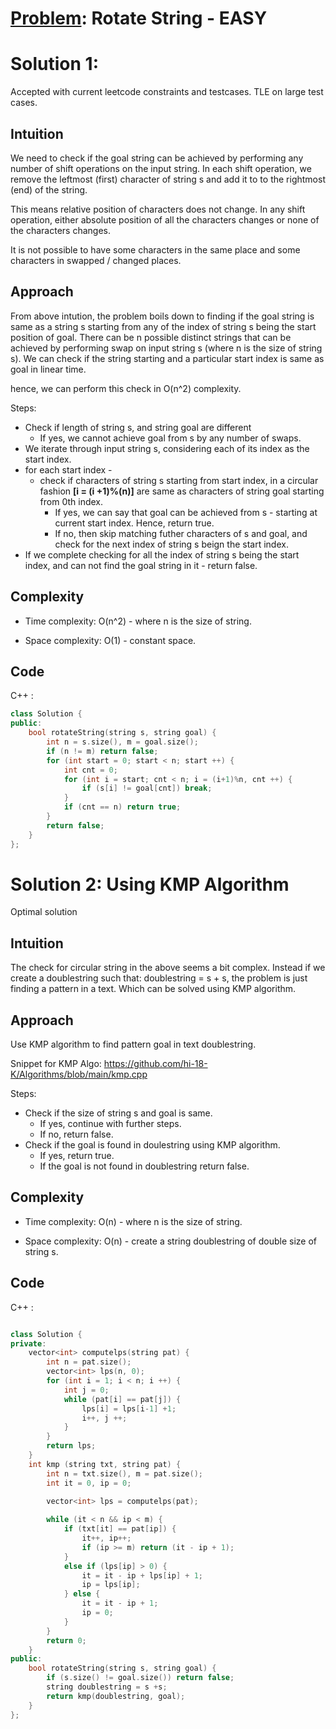 # [Problem](https://leetcode.com/problems/rotate-string/): Rotate String - EASY

# Solution 1: 
Accepted with current leetcode constraints and testcases. TLE on large test cases.

## Intuition
We need to check if the goal string can be achieved by performing any number of shift operations on the input string. In each shift operation, we remove the leftmost (first) character of string s and add it to to the rightmost (end) of the string.

This means relative position of characters does not change. 
In any shift operation, either absolute position of all the characters changes or none of the characters changes.

It is not possible to have some characters in the same place and some characters in swapped / changed places.


## Approach
From above intution, the problem boils down to finding if the goal string is same as a string s starting from any of the index of string s being the start position of goal.
There can be n possible distinct strings that can be achieved by performing swap on input string s (where n is the size of string s).
We can check if the string starting and a particular start index is same as goal in linear time.

hence, we can perform this check in O(n^2) complexity. 

Steps:
- Check if length of string s, and string goal are different
    - If yes, we cannot achieve goal from s by any number of swaps.
- We iterate through input string s, considering each of its index as the start index.
- for each start index -
    - check if characters of string s starting from start index, in a circular fashion **[i = (i +1)%(n)]** are same as characters of string goal starting from 0th index.
        - If yes, we can say that goal can be achieved from s - starting at current start index. Hence, return true.
        - If no, then skip matching futher characters of s and goal, and check for the next index of string s beign the start index.
- If we complete checking for all the index of string s being the start index, and can not find the goal string in it - return false.


## Complexity
- Time complexity:
O(n^2) - where n is the size of string.

- Space complexity:
  O(1) - constant space.

## Code
C++ : 
```cpp []
class Solution {
public:
    bool rotateString(string s, string goal) {
        int n = s.size(), m = goal.size();
        if (n != m) return false;
        for (int start = 0; start < n; start ++) {
            int cnt = 0;
            for (int i = start; cnt < n; i = (i+1)%n, cnt ++) {
                if (s[i] != goal[cnt]) break;
            }
            if (cnt == n) return true;
        }
        return false;
    }
};
```


# Solution 2: Using KMP Algorithm
Optimal solution

## Intuition
The check for circular string in the above seems a bit complex. Instead if we create a doublestring such that: doublestring = s + s, the problem is just finding a pattern in a text. Which can be solved using KMP algorithm.

## Approach
Use KMP algorithm to find pattern goal in text doublestring.

Snippet for KMP Algo: https://github.com/hi-18-K/Algorithms/blob/main/kmp.cpp

Steps:
- Check if the size of string s and goal is same.
    - If yes, continue with further steps.
    - If no, return false.
- Check if the goal is found in doulestring using KMP algorithm.
    - If yes, return true.
    - If the goal is not found in doublestring return false.

## Complexity
- Time complexity:
O(n) - where n is the size of string.

- Space complexity:
  O(n) - create a string doublestring of double size of string s.

## Code
C++ : 
```cpp []

class Solution {
private:
    vector<int> computelps(string pat) {
        int n = pat.size();
        vector<int> lps(n, 0);
        for (int i = 1; i < n; i ++) {
            int j = 0;
            while (pat[i] == pat[j]) {
                lps[i] = lps[i-1] +1;
                i++, j ++;
            }
        }
        return lps;
    }
    int kmp (string txt, string pat) {
        int n = txt.size(), m = pat.size();
        int it = 0, ip = 0;
        
        vector<int> lps = computelps(pat);

        while (it < n && ip < m) {
            if (txt[it] == pat[ip]) {
                it++, ip++;
                if (ip >= m) return (it - ip + 1);
            } 
            else if (lps[ip] > 0) {
                it = it - ip + lps[ip] + 1;
                ip = lps[ip];
            } else {
                it = it - ip + 1;
                ip = 0;
            }
        }
        return 0;
    }
public:
    bool rotateString(string s, string goal) {
        if (s.size() != goal.size()) return false;
        string doublestring = s +s;
        return kmp(doublestring, goal);
    }
};
```
